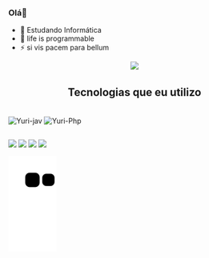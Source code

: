 ### Olá👋


- 🔭 Estudando Informática
- 💬 life is programmable
- ⚡ si vis pacem para bellum

<div align="center">
  <a href="https://github.com/YuriBreno">
  <img height="180em" src="https://github-readme-stats.vercel.app/api?username=YuriBreno&show_icons=true&theme=highcontrast&include_all_commits=true&count_private=true"/></a>
  
## Tecnologias que eu utilizo    
</div>
  <div style="display: inline_block"><br>
  <img align="center" alt="Yuri-jav" height="30" width="40" src="https://cdn.jsdelivr.net/gh/devicons/devicon/icons/java/java-original-wordmark.svg" />
  <img align="center" alt="Yuri-Php" height="30" width="40"   src="https://cdn.jsdelivr.net/gh/devicons/devicon/icons/php/php-original.svg" />
  <link rel="stylesheet" href="https://cdn.jsdelivr.net/gh/devicons/devicon@v2.15.1/devicon.min.css">

  <img align="right" alt="" height="150" style="border-radius:50px;" src="">
</div>
  
##
<div> 
  <a href="https://instagram.com/theyur1" target="_blank"><img src="https://img.shields.io/badge/-Instagram-%23E4405F?style=for-the-badge&logo=instagram&logoColor=white" target="_blank"></a>
 	<a href="https://www.twitch.tv/YuuriBrr" target="_blank"><img src="https://img.shields.io/badge/Twitch-9146FF?style=for-the-badge&logo=twitch&logoColor=white" target="_blank"></a>
 <a href="https://discord.com/channels/@me" target="_blank"><img src="https://img.shields.io/badge/Discord-7289DA?style=for-the-badge&logo=discord&logoColor=white" target="_blank"></a> 
  <a href = "mailto:yuribreno288@gmail.com"><img src="https://img.shields.io/badge/-Gmail-%23333?style=for-the-badge&logo=gmail&logoColor=white" target="_blank"></a>
 
  ![Snake animation](https://github.com/rafaballerini/rafaballerini/blob/output/github-contribution-grid-snake.svg)
 
</div>
       
          
